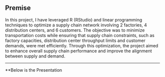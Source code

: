 ## Premise

In this project, I have leveraged R (RStudio) and linear programming techniques to optimize a supply chain network involving 2 factories, 4 distribution centers, and 6 customers. The objective was to minimize transportation costs while ensuring that supply chain constraints, such as factory capacities, distribution center throughput limits and customer demands, were met efficiently. Through this optimization, the project aimed to enhance overall supply chain performance and improve the alignment between supply and demand.

---

**Below is the Presentation
